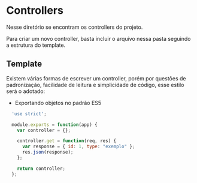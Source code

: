 # Controllers

Nesse diretório se encontram os controllers do projeto.

Para criar um novo controller, basta incluir o arquivo nessa pasta seguindo a estrutura do template.

## Template

Existem várias formas de escrever um controller, porém por questões de padronização, facilidade de leitura e simplicidade de código, esse estilo será o adotado:

- Exportando objetos no padrão ES5

```javascript
  'use strict';

  module.exports = function(app) {
    var controller = {};

    controller.get = function(req, res) {
      var response = { id: 1, type: "exemplo" };
      res.json(response);
    };

    return controller;
  };
```
